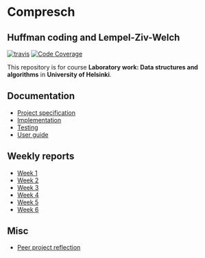 # Compresch
## Huffman coding and Lempel-Ziv-Welch

[![travis](https://travis-ci.org/akiutoslahti/compresch.svg?branch=master)](https://travis-ci.org/akiutoslahti/compresch)
[![Code Coverage](https://img.shields.io/codecov/c/github/akiutoslahti/compresch/master.svg)](https://codecov.io/github/akiutoslahti/compresch/)

This repository is for course **Laboratory work: Data structures and algorithms** in **University of Helsinki**.

## Documentation
* [Project specification](docs/01-SPECIFICATION.md)
* [Implementation](docs/02-IMPLEMENTATION.md)
* [Testing](docs/03-TESTING.md)
* [User guide](docs/04-USER-GUIDE.md)

## Weekly reports
* [Week 1](docs/WEEK1.md)
* [Week 2](docs/WEEK2.md)
* [Week 3](docs/WEEK3.md)
* [Week 4](docs/WEEK4.md)
* [Week 5](docs/WEEK5.md)
* [Week 6](docs/WEEK6.md)

## Misc
* [Peer project reflection](docs/repo-reflection.md)

